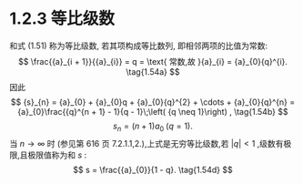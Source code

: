 # 1.2.3 等比级数
和式 (1.51) 称为等比级数, 若其项构成等比数列, 即相邻两项的比值为常数:
$$
\frac{{a}_{i + 1}}{{a}_{i}} = q = \text{ 常数,故 }{a}_{i} = {a}_{0}{q}^{i}. \tag{1.54a}
$$
因此
$$
{s}_{n} = {a}_{0} + {a}_{0}q + {a}_{0}{q}^{2} + \cdots  + {a}_{0}{q}^{n} = {a}_{0}\frac{{q}^{n + 1} - 1}{q - 1}\;\left( {q \neq  1}\right) , \tag{1.54b}
$$
$$
{s}_{n} = \left( {n + 1}\right) {a}_{0}\;\left( {q = 1}\right) . \tag{1.54c}
$$
当 $n \rightarrow  \infty$ 时 (参见第 616 页 7.2.1.1,2.),上式是无穷等比级数,若 $\left| q\right|  < 1$ ,级数有极限,且极限值称为和 $s$ :
$$
s = \frac{{a}_{0}}{1 - q}. \tag{1.54d}
$$